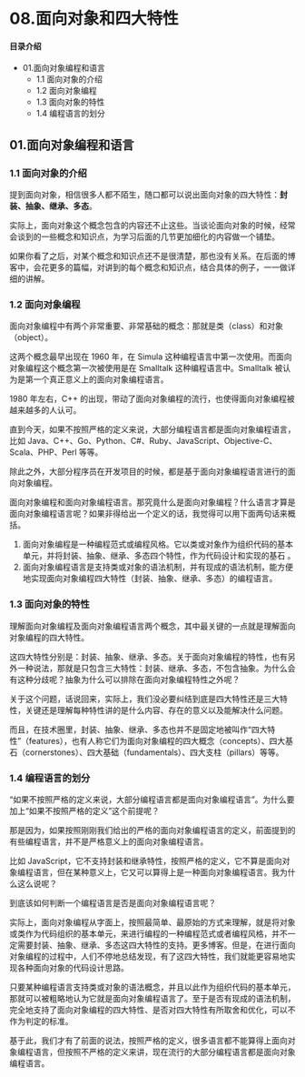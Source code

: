 # 08.面向对象和四大特性
#### 目录介绍
- 01.面向对象编程和语言
  - 1.1 面向对象的介绍
  - 1.2 面向对象编程
  - 1.3 面向对象的特性
  - 1.4 编程语言的划分



## 01.面向对象编程和语言

### 1.1 面向对象的介绍

提到面向对象，相信很多人都不陌生，随口都可以说出面向对象的四大特性：**封装、抽象、继承、多态**。

实际上，面向对象这个概念包含的内容还不止这些。当谈论面向对象的时候，经常会谈到的一些概念和知识点，为学习后面的几节更加细化的内容做一个铺垫。

如果你看了之后，对某个概念和知识点还不是很清楚，那也没有关系。在后面的博客中，会花更多的篇幅，对讲到的每个概念和知识点，结合具体的例子，一一做详细的讲解。

### 1.2 面向对象编程

面向对象编程中有两个非常重要、非常基础的概念：那就是类（class）和对象（object）。

这两个概念最早出现在 1960 年，在 Simula 这种编程语言中第一次使用。而面向对象编程这个概念第一次被使用是在 Smalltalk 这种编程语言中。Smalltalk 被认为是第一个真正意义上的面向对象编程语言。

1980 年左右，C++ 的出现，带动了面向对象编程的流行，也使得面向对象编程被越来越多的人认可。

直到今天，如果不按照严格的定义来说，大部分编程语言都是面向对象编程语言，比如 Java、C++、Go、Python、C#、Ruby、JavaScript、Objective-C、Scala、PHP、Perl 等等。

除此之外，大部分程序员在开发项目的时候，都是基于面向对象编程语言进行的面向对象编程。

面向对象编程和面向对象编程语言。那究竟什么是面向对象编程？什么语言才算是面向对象编程语言呢？如果非得给出一个定义的话，我觉得可以用下面两句话来概括。

1. 面向对象编程是一种编程范式或编程风格。它以类或对象作为组织代码的基本单元，并将封装、抽象、继承、多态四个特性，作为代码设计和实现的基石 。
2. 面向对象编程语言是支持类或对象的语法机制，并有现成的语法机制，能方便地实现面向对象编程四大特性（封装、抽象、继承、多态）的编程语言。

### 1.3 面向对象的特性

理解面向对象编程及面向对象编程语言两个概念，其中最关键的一点就是理解面向对象编程的四大特性。

这四大特性分别是：封装、抽象、继承、多态。关于面向对象编程的特性，也有另外一种说法，那就是只包含三大特性：封装、继承、多态，不包含抽象。为什么会有这种分歧呢？抽象为什么可以排除在面向对象编程特性之外呢？

关于这个问题，话说回来，实际上，我们没必要纠结到底是四大特性还是三大特性，关键还是理解每种特性讲的是什么内容、存在的意义以及能解决什么问题。

而且，在技术圈里，封装、抽象、继承、多态也并不是固定地被叫作“四大特性”（features），也有人称它们为面向对象编程的四大概念（concepts）、四大基石（cornerstones）、四大基础（fundamentals）、四大支柱（pillars）等等。

### 1.4 编程语言的划分

“如果不按照严格的定义来说，大部分编程语言都是面向对象编程语言”。为什么要加上“如果不按照严格的定义”这个前提呢？

那是因为，如果按照刚刚我们给出的严格的面向对象编程语言的定义，前面提到的有些编程语言，并不是严格意义上的面向对象编程语言。

比如 JavaScript，它不支持封装和继承特性，按照严格的定义，它不算是面向对象编程语言，但在某种意义上，它又可以算得上是一种面向对象编程语言。我为什么这么说呢？

到底该如何判断一个编程语言是否是面向对象编程语言呢？

实际上，面向对象编程从字面上，按照最简单、最原始的方式来理解，就是将对象或类作为代码组织的基本单元，来进行编程的一种编程范式或者编程风格，并不一定需要封装、抽象、继承、多态这四大特性的支持。更多博客。但是，在进行面向对象编程的过程中，人们不停地总结发现，有了这四大特性，我们就能更容易地实现各种面向对象的代码设计思路。

只要某种编程语言支持类或对象的语法概念，并且以此作为组织代码的基本单元，那就可以被粗略地认为它就是面向对象编程语言了。至于是否有现成的语法机制，完全地支持了面向对象编程的四大特性、是否对四大特性有所取舍和优化，可以不作为判定的标准。

基于此，我们才有了前面的说法，按照严格的定义，很多语言都不能算得上面向对象编程语言，但按照不严格的定义来讲，现在流行的大部分编程语言都是面向对象编程语言。












